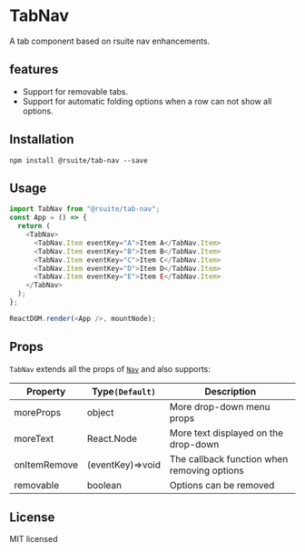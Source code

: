 # TabNav

A tab component based on rsuite nav enhancements.

## features

- Support for removable tabs.
- Support for automatic folding options when a row can not show all options.

## Installation

```
npm install @rsuite/tab-nav --save
```

## Usage

```js
import TabNav from "@rsuite/tab-nav";
const App = () => {
  return (
    <TabNav>
      <TabNav.Item eventKey="A">Item A</TabNav.Item>
      <TabNav.Item eventKey="B">Item B</TabNav.Item>
      <TabNav.Item eventKey="C">Item C</TabNav.Item>
      <TabNav.Item eventKey="D">Item D</TabNav.Item>
      <TabNav.Item eventKey="E">Item E</TabNav.Item>
    </TabNav>
  );
};

ReactDOM.render(<App />, mountNode);
```

## Props

`TabNav` extends all the props of [`Nav`](https://rsuitejs.com/en/components/nav) and also supports:



| Property     | Type`(Default)`  | Description                                 |
| ------------ | ---------------- | ------------------------------------------- |
| moreProps    | object           | More drop-down menu props                   |
| moreText     | React.Node       | More text displayed on the drop-down        |
| onItemRemove | (eventKey)=>void | The callback function when removing options |
| removable    | boolean          | Options can be removed                      |


## License

MIT licensed
